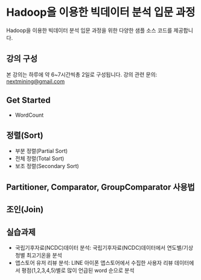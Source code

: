 Hadoop을 이용한 빅데이터 분석 입문 과정
========================
Hadoop을 이용한 빅데이터 분석 입문 과정을 위한 다양한 샘플 소스 코드를 제공합니다.

## 강의 구성
본 강의는 하루에 약 6~7시간씩총 2일로 구성됩니다.
강의 관련 문의: nextmining@gmail.com

## Get Started
* WordCount

## 정렬(Sort)
* 부분 정렬(Partial Sort)
* 전체 정렬(Total Sort)
* 보조 정렬(Secondary Sort)

## Partitioner, Comparator, GroupComparator 사용법

## 조인(Join)

## 실습과제
* 국립기후자료(NCDC)데이터 분석: 국립기후자료(NCDC)데이터에서 연도별/기상청별 최고기온을 분석
* 앱스토어 유저 리뷰 분석: LINE 아이폰 앱스토어에서 수집한 사용자 리뷰 데이터에서 평점(1,2,3,4,5)별로 많이 언급된 word 순으로 분석

